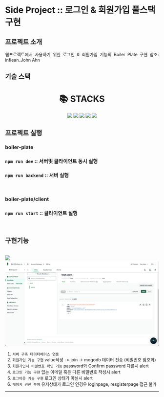 # Side Project :: 로그인 & 회원가입 풀스택 구현

## 프로젝트 소개

<p align="justify">
웹프로젝트에서 사용하기 위한 로그인 & 회원가입 기능의 Boiler Plate 구현
참조: inflean_John Ahn
</p>

## 기술 스택

<div align=center><h1>📚 STACKS</h1></div>
<div align=center>
  <img src="https://img.shields.io/badge/javascript-F7DF1E?style=for-the-badge&logo=javascript&logoColor=black">
  <img src="https://img.shields.io/badge/react-61DAFB?style=for-the-badge&logo=react&logoColor=black">
  <img src="https://img.shields.io/badge/node.js-339933?style=for-the-badge&logo=Node.js&logoColor=white">
  <img src="https://img.shields.io/badge/express-000000?style=for-the-badge&logo=express&logoColor=white">
  <img src="https://img.shields.io/badge/mongoDB-47A248?style=for-the-badge&logo=MongoDB&logoColor=white">
  <br>
</div>

## 프로젝트 실행

### boiler-plate

### `npm run dev` :: 서버및 클라이언트 동시 실행

### `npm run backend` :: 서버 실행

<br>

### boiler-plate/client

### `npm run start` :: 클라이언트 실행

<br>

## 구현기능

<br>
<img src="./readme/readme1.png">
<br>
<img src="./readme/readme2.png">
<br>

1. `서버 구축 데이터베이스 연동`
2. `회원가입 기능 구현` value작성 -> join -> mogodb 데이터 전송 (비밀번호 암호화)
3. `회원가입시 비밀번호 확인 기능` password와 Confirm password 다를시 alert
4. `로그인 기능 구현` 없는 이메일 혹은 다른 비밀번호 작성시 alert
5. `로그아웃 기능 구현` 로그인 상태가 아닐시 alert
6. `페이지 권한 부여` 유저상태가 로그인 인경우 loginpage, resgisterpage 접근 불가

---
